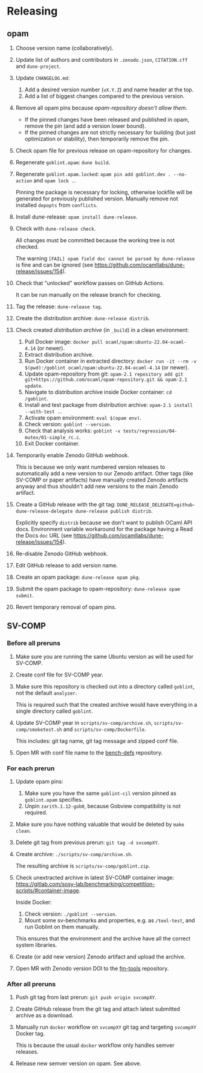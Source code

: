 # Releasing

## opam

1. Choose version name (collaboratively).
2. Update list of authors and contributors in `.zenodo.json`, `CITATION.cff` and `dune-project`.
3. Update `CHANGELOG.md`:

    1. Add a desired version number (`vX.Y.Z`) and name header at the top.
    2. Add a list of biggest changes compared to the previous version.

4. Remove all opam pins because _opam-repository doesn't allow them_.

    * If the pinned changes have been released and published in opam, remove the pin (and add a version lower bound).
    * If the pinned changes are not strictly necessary for building (but just optimization or stability), then temporarily remove the pin.

5. Check opam file for previous release on opam-repository for changes.
6. Regenerate `goblint.opam`: `dune build`.
7. Regenerate `goblint.opam.locked`: `opam pin add goblint.dev . --no-action` and `opam lock .`.

    Pinning the package is necessary for locking, otherwise lockfile will be generated for previously published version.
    Manually remove not installed `depopts` from `conflicts`.

8. Install dune-release: `opam install dune-release`.

9. Check with `dune-release check`.

    All changes must be committed because the working tree is not checked.

    The warning `[FAIL] opam field doc cannot be parsed by dune-release` is fine and can be ignored (see <https://github.com/ocamllabs/dune-release/issues/154>).

10. Check that "unlocked" workflow passes on GitHub Actions.

    It can be run manually on the release branch for checking.

11. Tag the release: `dune-release tag`.
12. Create the distribution archive: `dune-release distrib`.

13. Check created _distribution archive_ (in `_build`) in a clean environment:

    1. Pull Docker image: `docker pull ocaml/opam:ubuntu-22.04-ocaml-4.14` (or newer).
    2. Extract distribution archive.
    3. Run Docker container in extracted directory: `docker run -it --rm -v $(pwd):/goblint ocaml/opam:ubuntu-22.04-ocaml-4.14` (or newer).
    4. Update opam-repository from git: `opam-2.1 repository add git git+https://github.com/ocaml/opam-repository.git && opam-2.1 update`.
    5. Navigate to distribution archive inside Docker container: `cd /goblint`.
    6. Install and test package from distribution archive: `opam-2.1 install --with-test .`.
    7. Activate opam environment: `eval $(opam env)`.
    8. Check version: `goblint --version`.
    9. Check that analysis works: `goblint -v tests/regression/04-mutex/01-simple_rc.c`.
    10. Exit Docker container.

14. Temporarily enable Zenodo GitHub webhook.

    This is because we only want numbered version releases to automatically add a new version to our Zenodo artifact.
    Other tags (like SV-COMP or paper artifacts) have manually created Zenodo artifacts anyway and thus shouldn't add new versions to the main Zenodo artifact.

15. Create a GitHub release with the git tag: `DUNE_RELEASE_DELEGATE=github-dune-release-delegate dune-release publish distrib`.

    Explicitly specify `distrib` because we don't want to publish OCaml API docs.
    Environment variable workaround for the package having a Read the Docs `doc` URL (see <https://github.com/ocamllabs/dune-release/issues/154>).

16. Re-disable Zenodo GitHub webhook.

17. Edit GitHub release to add version name.
18. Create an opam package: `dune-release opam pkg`.
19. Submit the opam package to opam-repository: `dune-release opam submit`.
20. Revert temporary removal of opam pins.


## SV-COMP

### Before all preruns

1. Make sure you are running the same Ubuntu version as will be used for SV-COMP.
2. Create conf file for SV-COMP year.
3. Make sure this repository is checked out into a directory called `goblint`, not the default `analyzer`.

    This is required such that the created archive would have everything in a single directory called `goblint`.

4. Update SV-COMP year in `scripts/sv-comp/archive.sh`, `scripts/sv-comp/smoketest.sh` and `scripts/sv-comp/Dockerfile`.

    This includes: git tag name, git tag message and zipped conf file.

5. Open MR with conf file name to the [bench-defs](https://gitlab.com/sosy-lab/sv-comp/bench-defs) repository.

### For each prerun

1. Update opam pins:

    1. Make sure you have the same `goblint-cil` version pinned as `goblint.opam` specifies.
    2. Unpin `zarith.1.12-gob0`, because Gobview compatibility is not required.

2. Make sure you have nothing valuable that would be deleted by `make clean`.
3. Delete git tag from previous prerun: `git tag -d svcompXY`.
4. Create archive: `./scripts/sv-comp/archive.sh`.

    The resulting archive is `scripts/sv-comp/goblint.zip`.

5. Check unextracted archive in latest SV-COMP container image: <https://gitlab.com/sosy-lab/benchmarking/competition-scripts/#container-image>.

    Inside Docker:

    1. Check version: `./goblint --version`.
    2. Mount some sv-benchmarks and properties, e.g. as `/tool-test`, and run Goblint on them manually.

    This ensures that the environment and the archive have all the correct system libraries.

6. Create (or add new version) Zenodo artifact and upload the archive.

7. Open MR with Zenodo version DOI to the [fm-tools](https://gitlab.com/sosy-lab/benchmarking/fm-tools) repository.

<!-- 7. Check pushed archive via CoveriTeam-Remote: <https://gitlab.com/sosy-lab/software/coveriteam/-/blob/main/doc/competition-help.md>.

1. Clone coveriteam repository.
2. Locally modify `actors/goblint.yml` archive location to the raw URL of the pushed archive.
3. Run Goblint on some sv-benchmarks and properties via CoveriTeam.

This ensures that Goblint runs on SoSy-Lab servers. -->

### After all preruns

1. Push git tag from last prerun: `git push origin svcompXY`.
2. Create GitHub release from the git tag and attach latest submitted archive as a download.
3. Manually run `docker` workflow on `svcompXY` git tag and targeting `svcompXY` Docker tag.

    This is because the usual `docker` workflow only handles semver releases.

4. Release new semver version on opam. See above.
